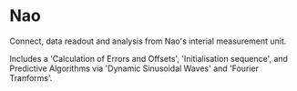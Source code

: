 # Nao
Connect, data readout and analysis from Nao's interial measurement unit.

Includes a 'Calculation of Errors and Offsets', 'Initialisation sequence', and Predictive Algorithms via 'Dynamic Sinusoidal Waves' and 'Fourier Tranforms'.
